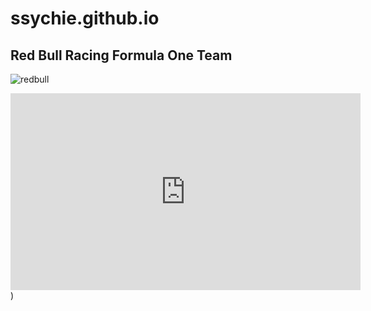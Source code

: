 # ssychie.github.io

## Red Bull Racing Formula One Team

![redbull](https://encrypted-tbn0.gstatic.com/images?q=tbn:ANd9GcScVOZ7Zmmy9AW75NQP2V-2oBOAf60px5XZnQ&usqp=CAU)

<iframe width="560" height="315" src="https://www.youtube.com/embed/WVJ27AkhTA4?si=WHLrq-XT0JL5K45H&amp;controls=0" title="YouTube video player" frameborder="0" allow="accelerometer; autoplay; clipboard-write; encrypted-media; gyroscope; picture-in-picture; web-share" allowfullscreen></iframe>)


